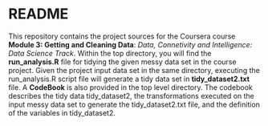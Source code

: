 # README

This repository contains the project sources for the Coursera course **Module 3: Getting and Cleaning Data**: _Data, Connetivity and Intelligence: Data Science Track_. Within the top directory, you will find the **run_analysis.R** file for tidying the given messy data set in the course project. Given the project input data set in the same directory, executing the run_analysis.R script file will generate a tidy data set in **tidy_dataset2.txt** file. A **CodeBook** is also provided in the top level directory. The codebook describes the tidy data tidy_dataset2, the transformations executed on the input messy data set to generate the tidy_dataset2.txt file, and the definition of the variables in tidy_dataset2.
